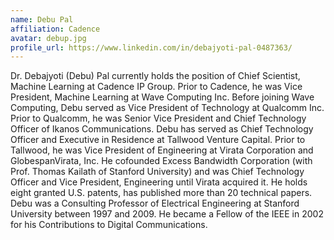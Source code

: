 ```yaml
---
name: Debu Pal
affiliation: Cadence
avatar: debup.jpg
profile_url: https://www.linkedin.com/in/debajyoti-pal-0487363/
---
```

Dr. Debajyoti (Debu) Pal currently holds the position of Chief Scientist, Machine Learning at Cadence IP Group. Prior to Cadence, he was Vice President, Machine Learning at Wave Computing Inc. Before joining Wave Computing, Debu served as Vice President of Technology at Qualcomm Inc. Prior to Qualcomm, he was Senior Vice President and Chief Technology Officer of Ikanos Communications. Debu has served as Chief Technology Officer and Executive in Residence at Tallwood Venture Capital. Prior to Tallwood, he was Vice President of Engineering at Virata Corporation and GlobespanVirata, Inc. He cofounded Excess Bandwidth Corporation (with Prof. Thomas Kailath of Stanford University) and was Chief Technology Officer and Vice President, Engineering until Virata acquired it. He holds eight granted U.S. patents, has published more than 20 technical papers. Debu was a Consulting Professor of Electrical Engineering at Stanford University between 1997 and 2009. He became a Fellow of the IEEE in 2002 for his Contributions to Digital Communications.
